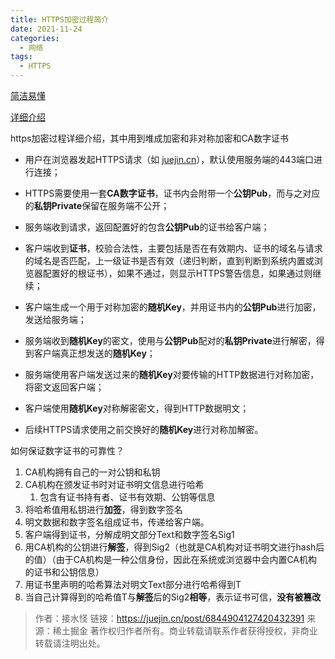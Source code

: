 ```yaml
---
title: HTTPS加密过程简介
date: 2021-11-24
categories: 
  - 网络
tags: 
  - HTTPS
---
```

[简洁易懂](https://juejin.cn/post/6844903795776815117)

[详细介绍](https://juejin.cn/post/6844904127420432391)

 https加密过程详细介绍，其中用到堆成加密和非对称加密和CA数字证书

- 用户在浏览器发起HTTPS请求（如 [juejin.cn](https://juejin.cn/user/747323638163768)），默认使用服务端的443端口进行连接；

- HTTPS需要使用一套**CA数字证书**，证书内会附带一个**公钥Pub**，而与之对应的**私钥Private**保留在服务端不公开；

- 服务端收到请求，返回配置好的包含**公钥Pub**的证书给客户端；

- 客户端收到**证书**，校验合法性，主要包括是否在有效期内、证书的域名与请求的域名是否匹配，上一级证书是否有效（递归判断，直到判断到系统内置或浏览器配置好的根证书），如果不通过，则显示HTTPS警告信息，如果通过则继续；
- 客户端生成一个用于对称加密的**随机Key**，并用证书内的**公钥Pub**进行加密，发送给服务端；
- 服务端收到**随机Key**的密文，使用与**公钥Pub**配对的**私钥Private**进行解密，得到客户端真正想发送的**随机Key**；
- 服务端使用客户端发送过来的**随机Key**对要传输的HTTP数据进行对称加密，将密文返回客户端；
- 客户端使用**随机Key**对称解密密文，得到HTTP数据明文；
- 后续HTTPS请求使用之前交换好的**随机Key**进行对称加解密。

如何保证数字证书的可靠性？

1. CA机构拥有自己的一对公钥和私钥
2. CA机构在颁发证书时对证书明文信息进行哈希
   1. 包含有证书持有者、证书有效期、公钥等信息
3. 将哈希值用私钥进行**加签**，得到数字签名
4. 明文数据和数字签名组成证书，传递给客户端。
5. 客户端得到证书，分解成明文部分Text和数字签名Sig1
6. 用CA机构的公钥进行**解签**，得到Sig2（也就是CA机构对证书明文进行hash后的值）（由于CA机构是一种公信身份，因此在系统或浏览器中会内置CA机构的证书和公钥信息）
7. 用证书里声明的哈希算法对明文Text部分进行哈希得到T
8. 当自己计算得到的哈希值T与**解签**后的Sig2**相等**，表示证书可信，**没有被篡改**

>
> 作者：接水怪
> 链接：<https://juejin.cn/post/6844904127420432391>
> 来源：稀土掘金
> 著作权归作者所有。商业转载请联系作者获得授权，非商业转载请注明出处。
